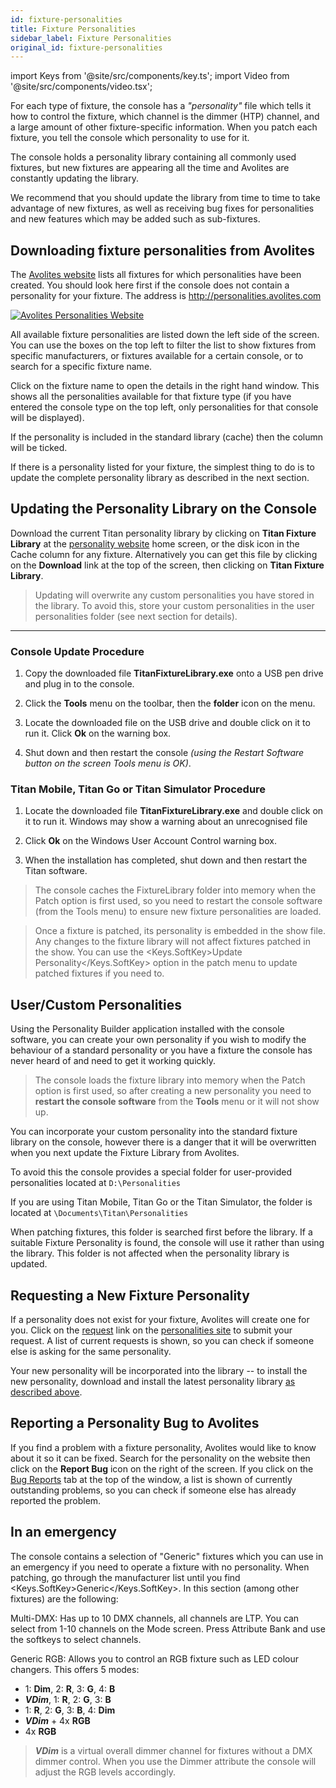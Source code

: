 ```yaml
---
id: fixture-personalities
title: Fixture Personalities
sidebar_label: Fixture Personalities
original_id: fixture-personalities
---
```


import Keys from '@site/src/components/key.ts';
import Video from '@site/src/components/video.tsx';

For each type of fixture, the console has a *"personality"* file which
tells it how to control the fixture, which channel is the dimmer (HTP)
channel, and a large amount of other fixture-specific information. When
you patch each fixture, you tell the console which personality to use
for it.

The console holds a personality library containing all commonly used
fixtures, but new fixtures are appearing all the time and Avolites are
constantly updating the library.

We recommend that you should update the library from time to time to
take advantage of new fixtures, as well as receiving bug fixes for
personalities and new features which may be added such as sub-fixtures.

Downloading fixture personalities from Avolites
-----------------------------------------------

The [Avolites website](https://personalities.avolites.com/) lists all fixtures for which personalities have
been created. You should look here first if the console does not contain
a personality for your fixture. The address is
http://personalities.avolites.com

[![Avolites Personalities Website](/docs/images/Avolites-Personalities-Website.png)](https://personalities.avolites.com/)

All available fixture personalities are listed down the left side of the
screen. You can use the boxes on the top left to filter the list to show
fixtures from specific manufacturers, or fixtures available for a
certain console, or to search for a specific fixture name.

Click on the fixture name to open the details in the right hand window.
This shows all the personalities available for that fixture type (if you
have entered the console type on the top left, only personalities for
that console will be displayed).

If the personality is included in the standard library (cache) then the
column will be ticked.

If there is a personality listed for your fixture, the simplest thing to
do is to update the complete personality library as described in the
next section.

Updating the Personality Library on the Console
-----------------------------------------------

Download the current Titan personality library by clicking on **Titan
Fixture Library** at the [personality website](https://personalities.avolites.com) home screen, or the disk
icon in the Cache column for any fixture. Alternatively you can get this
file by clicking on the <strong>Download</strong> link at the top of the screen, then
clicking on <strong>Titan Fixture Library</strong>.

> Updating will overwrite any custom personalities you have stored in the library. To avoid this, store your custom personalities in the user personalities folder (see next section for details).
  ---------------------------------------------------------------------------------------------------- --------------------------------------------------------------------------------------------------------------------------------------------------------------------------------------------------

### Console Update Procedure

1. Copy the downloaded file <strong>TitanFixtureLibrary.exe</strong> onto a USB pen
drive and plug in to the console.

2. Click the <strong>Tools</strong> menu on the toolbar, then the <strong>folder</strong> icon on the
menu.

3. Locate the downloaded file on the USB drive and double click on it
to run it. Click <strong>Ok</strong> on the warning box.

4. Shut down and then restart the console *(using the Restart Software
button on the screen Tools menu is OK)*.

### Titan Mobile, Titan Go or Titan Simulator Procedure

1. Locate the downloaded file <strong>TitanFixtureLibrary.exe</strong> and double click
on it to run it. Windows may show a warning about an unrecognised file

2. Click <strong>Ok</strong> on the Windows User Account Control warning box.

3. When the installation has completed, shut down and then restart the
Titan software.

> The console caches the FixtureLibrary folder into memory when the
> Patch option is first used, so you need to restart the console
> software (from the Tools menu) to ensure new fixture personalities
> are loaded.

> Once a fixture is patched, its personality is embedded in the show
> file. Any changes to the fixture library will not affect fixtures
> patched in the show. You can use the <Keys.SoftKey>Update Personality</Keys.SoftKey> option
> in the patch menu to update patched fixtures if you need to.

User/Custom Personalities
-------------------------

Using the Personality Builder application installed with the console
software, you can create your own personality if you wish to modify the
behaviour of a standard personality or you have a fixture the console
has never heard of and need to get it working quickly.

> The console loads the fixture library into memory when the Patch option is first used, so after creating a new personality you need to <strong>restart the console software</strong> from the <strong>Tools</strong> menu or it will not show up.

You can incorporate your custom personality into the standard fixture
library on the console, however there is a danger that it will be
overwritten when you next update the Fixture Library from Avolites.

To avoid this the console provides a special folder for user-provided
personalities located at `D:\Personalities`

If you are using Titan Mobile, Titan Go or the Titan Simulator, the
folder is located at `\Documents\Titan\Personalities`

When patching fixtures, this folder is searched first before the
library. If a suitable Fixture Personality is found, the console will
use it rather than using the library. This folder is not affected when
the personality library is updated.

Requesting a New Fixture Personality
------------------------------------

If a personality does not exist for your fixture, Avolites will create
one for you. Click on the [request](https://personalities.avolites.com/?mainPage=Request%20Queue.asp&) link on the [personalities site](https://personalities.avolites.com/) to submit
your request. A list of current requests is shown, so you can check if
someone else is asking for the same personality.

Your new personality will be incorporated into the library -- to install
the new personality, download and install the latest personality library
[as described above](#updating-the-personality-library-on-the-console).

Reporting a Personality Bug to Avolites
---------------------------------------

If you find a problem with a fixture personality, Avolites would like to
know about it so it can be fixed. Search for the personality on the
website then click on the <strong>Report Bug</strong> icon on the right of the screen.
If you click on the [Bug Reports](https://personalities.avolites.com/Bug%20Queue.asp) tab at the top of the window, a list
is shown of currently outstanding problems, so you can check if someone
else has already reported the problem.

In an emergency
---------------

The console contains a selection of "Generic" fixtures which you can use
in an emergency if you need to operate a fixture with no personality.
When patching, go through the manufacturer list until you find
<Keys.SoftKey>Generic</Keys.SoftKey>. In this section (among other fixtures) are the following:

Multi-DMX: Has up to 10 DMX channels, all channels are LTP. You can
select from 1-10 channels on the Mode screen. Press Attribute Bank and
use the softkeys to select channels.

Generic RGB: Allows you to control an RGB fixture such as LED colour
changers. This offers 5 modes:
- 1: <strong>Dim</strong>,  2: <strong>R</strong>,  3: <strong>G</strong>, 4: <strong>B</strong>
- <strong><em>VDim</em></strong>, 1: <strong>R</strong>, 2: <strong>G</strong>, 3: <strong>B</strong>
- 1: <strong>R</strong>, 2: <strong>G</strong>, 3: <strong>B</strong>, 4: <strong>Dim</strong>
- <strong><em>VDim</em></strong> + 4x <strong>RGB</strong>
- 4x <strong>RGB</strong>

> <strong><em>VDim</em></strong> is a virtual overall dimmer channel for fixtures without a DMX
dimmer control. When you use the Dimmer attribute the console will
adjust the RGB levels accordingly.